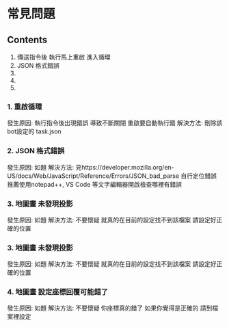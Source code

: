 # 常見問題
## Contents
1. 傳送指令後 執行馬上重啟 進入循環
2. JSON 格式錯誤
3.
4.
5.
### 1. 重啟循環

發生原因: 執行指令後出現錯誤 導致不斷關閉 重啟要自動執行錯
解決方法: 刪除該bot設定的 task.json

### 2. JSON 格式錯誤

發生原因:  如題
解決方法:  見https://developer.mozilla.org/en-US/docs/Web/JavaScript/Reference/Errors/JSON_bad_parse
自行定位錯誤 
推薦使用notepad++, VS Code 等文字編輯器開啟檢查哪裡有錯誤

### 3. 地圖畫 未發現投影

發生原因:  如題
解決方法:  不要懷疑 就真的在目前的設定找不到該檔案 
請設定好正確的位置

### 3. 地圖畫 未發現投影

發生原因:  如題
解決方法:  不要懷疑 就真的在目前的設定找不到該檔案 
請設定好正確的位置

### 4. 地圖畫 設定座標回覆可能錯了

發生原因:  如題
解決方法:  不要懷疑 你座標真的錯了 如果你覺得是正確的 請到檔案裡設定


